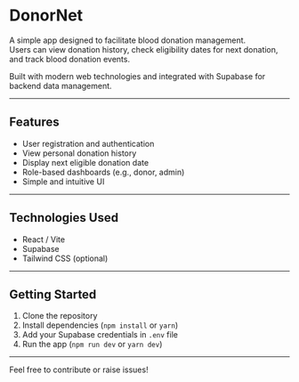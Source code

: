 # DonorNet

A simple app designed to facilitate blood donation management.  
Users can view donation history, check eligibility dates for next donation, and track blood donation events.  

Built with modern web technologies and integrated with Supabase for backend data management.  

---

## Features

- User registration and authentication  
- View personal donation history  
- Display next eligible donation date  
- Role-based dashboards (e.g., donor, admin)  
- Simple and intuitive UI  

---

## Technologies Used

- React / Vite  
- Supabase  
- Tailwind CSS (optional)  

---

## Getting Started

1. Clone the repository  
2. Install dependencies (`npm install` or `yarn`)  
3. Add your Supabase credentials in `.env` file  
4. Run the app (`npm run dev` or `yarn dev`)  

---

Feel free to contribute or raise issues!

